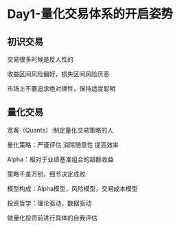 # Day1-量化交易体系的开启姿势

## 初识交易

交易很多时候是反人性的

收益区间风险偏好，损失区间风险厌恶

市场上不要追求绝对理性，保持适度聪明

## 量化交易

宽客（Quants）:制定量化交易策略的人

量化策略：严谨评估  消除随意性  提高效率

Alpha：相对于业绩基准组合的超额收益

策略千差万别，细节决定成败

模型构成：Alpha模型，风险模型，交易成本模型

投资哲学：理论驱动，数据驱动

做量化投资前进行具体的自我评估